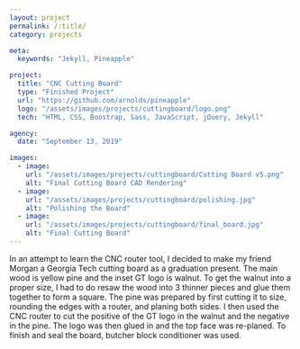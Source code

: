 ```yaml
---
layout: project
permalink: /:title/
category: projects

meta:
  keywords: "Jekyll, Pineapple"

project:
  title: "CNC Cutting Board"
  type: "Finished Project"
  url: "https://github.com/arnolds/pineapple"
  logo: "/assets/images/projects/cuttingboard/logo.png"
  tech: "HTML, CSS, Boostrap, Sass, JavaScript, jQuery, Jekyll"

agency:
  date: "September 13, 2019"

images:
  - image:
    url: "/assets/images/projects/cuttingboard/Cutting Board v5.png"
    alt: "Final Cutting Board CAD Rendering"
  - image:
    url: "/assets/images/projects/cuttingboard/polishing.jpg"
    alt: "Polishing the Board"
  - image:
    url: "/assets/images/projects/cuttingboard/final_board.jpg"
    alt: "Final Cutting Board"
---
```

<p>In an attempt to learn the CNC router tool, I decided to make my friend Morgan a Georgia Tech cutting board as a graduation present. The main wood is yellow pine and the inset GT logo is walnut. To get the walnut into a proper size, I had to do resaw the wood into 3 thinner pieces and glue them together to form a square. The pine was prepared by first cutting it to size, rounding the edges with a router, and planing both sides. I then used the CNC router to cut the positive of the GT logo in the walnut and the negative in the pine. The logo was then glued in and the top face was re-planed. To finish and seal the board, butcher block conditioner was used.</p>
